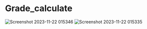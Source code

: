 # Grade_calculate

![Screenshot 2023-11-22 015346](https://github.com/rensibhimani/Grade_calculate/assets/137809172/f8bfc635-a1f6-4f82-9be5-68be007afa8c)
![Screenshot 2023-11-22 015335](https://github.com/rensibhimani/Grade_calculate/assets/137809172/380377f8-ec8d-4eff-8396-36f9e84e9a25)
